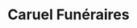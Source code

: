 ---
title: "Caruel Funéraires"
url: /issy-les-moulineaux/caruel-funeraires/
shop: directeurs de funérailles
---
